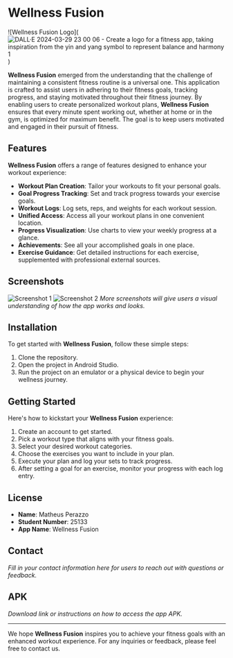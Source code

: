 # Wellness Fusion

![Wellness Fusion Logo](![DALL·E 2024-03-29 23 00 06 - Create a logo for a fitness app, taking inspiration from the yin and yang symbol to represent balance and harmony 1](https://github.com/MatheusPzz/WellnessFusion/assets/110614194/9abc3e33-d2fe-4e3d-915d-d6f823d580bc)
)

**Wellness Fusion** emerged from the understanding that the challenge of maintaining a consistent fitness routine is a universal one. This application is crafted to assist users in adhering to their fitness goals, tracking progress, and staying motivated throughout their fitness journey. By enabling users to create personalized workout plans, **Wellness Fusion** ensures that every minute spent working out, whether at home or in the gym, is optimized for maximum benefit. The goal is to keep users motivated and engaged in their pursuit of fitness.

## Features

**Wellness Fusion** offers a range of features designed to enhance your workout experience:

- **Workout Plan Creation**: Tailor your workouts to fit your personal goals.
- **Goal Progress Tracking**: Set and track progress towards your exercise goals.
- **Workout Logs**: Log sets, reps, and weights for each workout session.
- **Unified Access**: Access all your workout plans in one convenient location.
- **Progress Visualization**: Use charts to view your weekly progress at a glance.
- **Achievements**: See all your accomplished goals in one place.
- **Exercise Guidance**: Get detailed instructions for each exercise, supplemented with professional external sources.

## Screenshots

![Screenshot 1](#screenshot-placeholder-1)
![Screenshot 2](#screenshot-placeholder-2)
_More screenshots will give users a visual understanding of how the app works and looks._

## Installation

To get started with **Wellness Fusion**, follow these simple steps:

1. Clone the repository.
2. Open the project in Android Studio.
3. Run the project on an emulator or a physical device to begin your wellness journey.

## Getting Started

Here's how to kickstart your **Wellness Fusion** experience:

1. Create an account to get started.
2. Pick a workout type that aligns with your fitness goals.
3. Select your desired workout categories.
4. Choose the exercises you want to include in your plan.
5. Execute your plan and log your sets to track progress.
6. After setting a goal for an exercise, monitor your progress with each log entry.

## License

- **Name**: Matheus Perazzo
- **Student Number**: 25133
- **App Name**: Wellness Fusion

## Contact

_Fill in your contact information here for users to reach out with questions or feedback._

## APK

_Download link or instructions on how to access the app APK._

---

We hope **Wellness Fusion** inspires you to achieve your fitness goals with an enhanced workout experience. For any inquiries or feedback, please feel free to contact us.
